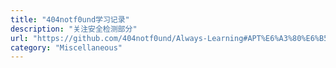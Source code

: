 ```yaml
---
title: "404notf0und学习记录"
description: "关注安全检测部分"
url: "https://github.com/404notf0und/Always-Learning#APT%E6%A3%80%E6%B5%8B"
category: "Miscellaneous"
---
```

